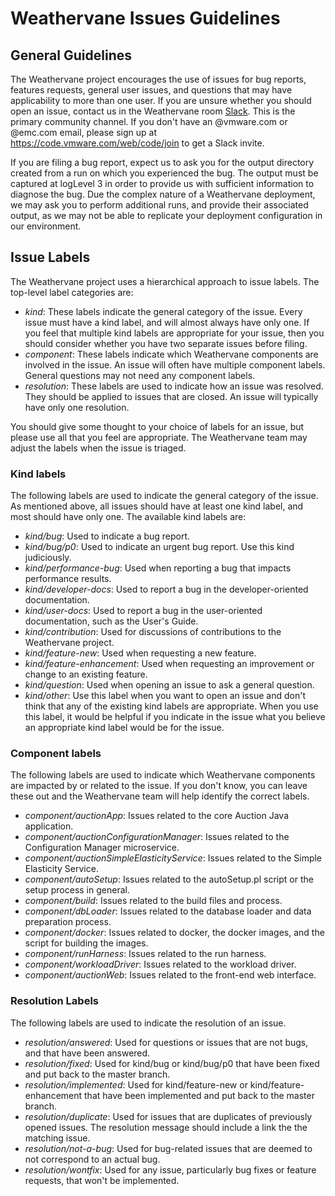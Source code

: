 # Weathervane Issues Guidelines

## General Guidelines

The Weathervane project encourages the use of issues for bug reports, features requests, general user issues, and questions that may have applicability to more than one user.  If you are unsure whether you should open an issue, contact us in the Weathervane room [Slack](https://vmwarecode.slack.com/messages/weathervane). This is the primary community channel. If you don't have an @vmware.com or @emc.com email, please sign up at https://code.vmware.com/web/code/join to get a Slack invite.  

If you are filing a bug report, expect us to ask you for the output directory created from a run on which you experienced the bug.  The output must be captured at logLevel 3 in order to provide us with sufficient information to diagnose the bug.  Due the complex nature of a Weathervane deployment, we may ask you to perform additional runs, and provide their associated output, as we may not be able to replicate your deployment configuration in our environment.

## Issue Labels

The Weathervane project uses a hierarchical approach to issue labels.  The top-level label categories are:
- *kind*: These labels indicate the general category of the issue.  Every issue must have a kind label, and will almost always have only one.  If you feel that multiple kind labels are appropriate for your issue, then you should consider whether you have two separate issues before filing.
- *component*: These labels indicate which Weathervane components are involved in the issue. An issue will often have multiple component labels.  General questions may not need any component labels.
- *resolution*: These labels are used to indicate how an issue was resolved.  They should be applied to issues that are closed.  An issue will typically have only one resolution.

You should give some thought to your choice of labels for an issue, but please use all that you feel are appropriate.  The Weathervane team may adjust the labels when the issue is triaged.

### Kind labels

The following labels are used to indicate the general category of the issue.  As mentioned above, all issues should have at least one kind label, and most should have only one.  The available kind labels are:

- *kind/bug*: Used to indicate a bug report.
- *kind/bug/p0*: Used to indicate an urgent bug report.  Use this kind judiciously.
- *kind/performance-bug*: Used when reporting a bug that impacts performance results.
- *kind/developer-docs*: Used to report a bug in the developer-oriented documentation.
- *kind/user-docs*: Used to report a bug in the user-oriented documentation, such as the User's Guide.
- *kind/contribution*: Used for discussions of contributions to the Weathervane project.
- *kind/feature-new*: Used when requesting a new feature.
- *kind/feature-enhancement*: Used when requesting an improvement or change to an existing feature.
- *kind/question*: Used when opening an issue to ask a general question.
- *kind/other*: Use this label when you want to open an issue and don't think that any of the existing kind labels are appropriate. When you use this label, it would be helpful if you indicate in the issue what you believe an appropriate kind label would be for the issue.

### Component labels

The following labels are used to indicate which Weathervane components are impacted by or related to the issue.  If you don't know, you can leave these out and the Weathervane team will help identify the correct labels.

- *component/auctionApp*: Issues related to the core Auction Java application.
- *component/auctionConfigurationManager*: Issues related to the Configuration Manager microservice.
- *component/auctionSimpleElasticityService*: Issues related to the Simple Elasticity Service.
- *component/autoSetup*: Issues related to the autoSetup.pl script or the setup process in general.
- *component/build*: Issues related to the build files and process.
- *component/dbLoader*: Issues related to the database loader and data preparation process.
- *component/docker*: Issues related to docker, the docker images, and the script for building the images.
- *component/runHarness*: Issues related to the run harness.
- *component/workloadDriver*: Issues related to the workload driver.
- *component/auctionWeb*: Issues related to the front-end web interface.

### Resolution Labels

The following labels are used to indicate the resolution of an issue.

- *resolution/answered*: Used for questions or issues that are not bugs, and that have been answered.
- *resolution/fixed*: Used for kind/bug or kind/bug/p0 that have been fixed and put back to the master branch.
- *resolution/implemented*: Used for kind/feature-new or kind/feature-enhancement that have been implemented and put back to the master branch.
- *resolution/duplicate*: Used for issues that are duplicates of previously opened issues.  The resolution message should include a link the the matching issue.
- *resolution/not-a-bug*: Used for bug-related issues that are deemed to not correspond to an actual bug.
- *resolution/wontfix*: Used for any issue, particularly bug fixes or feature requests, that won't be implemented.

